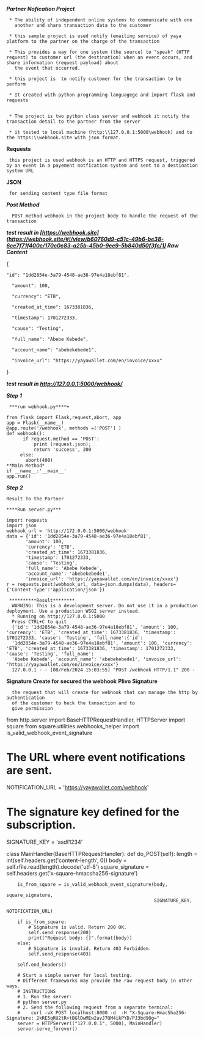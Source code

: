 
***Partner Nofication Project***

     * The ability of independent online systems to communicate with one 
       another and share transaction data to the customer
       
     * this sample project is used notify (emailing service) of yaya platform to the partner on the charge of the transaction  
       
     * This provides a way for one system (the source) to "speak" (HTTP request) to customer url (the destination) when an event occurs, and share information (request payload) about 
       the event that occurred.
    
     * this project is  to notify customer for the transaction to be perform
  
     * It created with python programming languagege and import flask and requests
     
   
     * The project is two python class server and webhook it notify the transaction detail to the partner from the server 
     
     * it tested to local machine (http:\\127.0.0.1:5000\webhook) and to the https:\\webhook.site with json format.
       
****Requests****

     this project is used webhook is an HTTP and HTTPS request, triggered by an event in a payement notfication system and sent to a destination system URL 
    
****JSON****

     for sending content type file format 

***Post Method***
      
      POST method webhook in the project body to handle the request of the transaction
     

***test result in [https://webhook.site](https://webhook.site/#!/view/b60760d9-c51c-49b6-be38-6ce7f71f400c/170c0e83-a25b-45b0-9ee9-5b840d50f3fc/1) Raw Content***

{

    "id": "1dd2854e-3a79-4548-ae36-97e4a18ebf81",
     
      "amount": 100,
     
      "currency": "ETB",
  
      "created_at_time": 1673381836,
  
      "timestamp": 1701272333,
  
      "cause": "Testing",
  
      "full_name": "Abebe Kebede",
  
      "account_name": "abebekebede1",
  
      "invoice_url": "https://yayawallet.com/en/invoice/xxxx"
  
}

***test result in http://127.0.0.1:5000/webhook/***

***Step 1*** 

     ***run webhook.py****+
      
    from flask import Flask,request,abort, app
    app = Flask(__name__)
    @app.route('/webhook', methods =['POST'] )
    def webhook():
          if request.method == 'POST':
              print (request.json);
              return 'success', 200
         else:
           abort(400)
    **Main Method*
    if __name__:'__main__'
    app.run()

 ***Step 2***
 
    Result To the Partner 
    
    ****Run server.py***

    import requests
    import json
    webhook_url = 'http://172.0.0.1:5000/webhook'
    data = {'id': '1dd2854e-3a79-4548-ae36-97e4a18ebf81',
           'amount': 100,
           'currency': 'ETB',
           'created_at_time': 1673381836,
           'timestamp': 1701272333,
           'cause': 'Testing',
           'full_name': 'Abebe Kebede',
           'account_name': 'abebekebede1',
           'invoice_url': 'https://yayawallet.com/en/invoice/xxxx'}
    r = requests.post(webhook_url, data=json.dumps(data), headers={'Content-Type':'application/json'})

     **********Result********
      WARNING: This is a development server. Do not use it in a production deployment. Use a production WSGI server instead.
      * Running on http://127.0.0.1:5000
      Press CTRL+C to quit
      {'id': '1dd2854e-3a79-4548-ae36-97e4a18ebf81', 'amount': 100, 'currency': 'ETB', 'created_at_time': 1673381836, 'timestamp': 1701272333, 'cause': 'Testing', 'full_name':{'id': 
      '1dd2854e-3a79-4548-ae36-97e4a18ebf81', 'amount': 100, 'currency': 'ETB', 'created_at_time': 1673381836, 'timestamp': 1701272333, 'cause': 'Testing', 'full_name':
      'Abebe Kebede', 'account_name': 'abebekebede1', 'invoice_url': 'https://yayawallet.com/en/invoice/xxxx'}
      127.0.0.1 - - [08/Feb/2024 15:03:55] "POST /webhook HTTP/1.1" 200 -

****Signature Create for secured the webhook****
****Plivo Signature****

      the request that will create for webhook that can manage the http by authentication 
      of the customer to heck the tansaction and to 
      give permission

   from http.server import BaseHTTPRequestHandler, HTTPServer
import square
from square.utilities.webhooks_helper import is_valid_webhook_event_signature

# The URL where event notifications are sent.
NOTIFICATION_URL = 'https://yayawallet.com/webhook'

# The signature key defined for the subscription.
SIGNATURE_KEY = 'asdf1234'

class MainHandler(BaseHTTPRequestHandler):
    def do_POST(self):
        length = int(self.headers.get('content-length', 0))
        body = self.rfile.read(length).decode('utf-8')
        square_signature = self.headers.get('x-square-hmacsha256-signature')

        is_from_square = is_valid_webhook_event_signature(body,
                                                          square_signature,
                                                          SIGNATURE_KEY,
                                                          NOTIFICATION_URL)

        if is_from_square:
            # Signature is valid. Return 200 OK.
            self.send_response(200)
            print("Request body: {}".format(body))
        else:
            # Signature is invalid. Return 403 Forbidden.
            self.send_response(403)

        self.end_headers()

        # Start a simple server for local testing.
        # Different frameworks may provide the raw request body in other ways.
        # INSTRUCTIONS
        # 1. Run the server:
        # python server.py
        # 2. Send the following request from a separate terminal:
        #    curl -vX POST localhost:8000 -d  -H "X-Square-HmacSha256-Signature: 2kRE5qRU2tR+tBGlDwMEw2avJ7QM4ikPYD/PJ3bd9Og="
        server = HTTPServer(("127.0.0.1", 5000), MainHandler)
        server.serve_forever()

